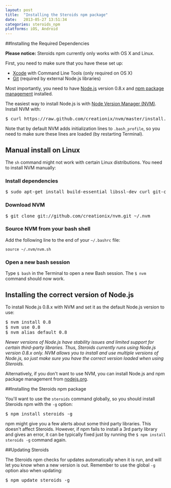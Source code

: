 ```yaml
---
layout: post
title:  "Installing the Steroids npm package"
date:   2013-05-27 13:51:34
categories: steroids_npm
platforms: iOS, Android
---
```


##Installing the Required Dependencies

**Please notice:** Steroids npm currently only works with OS X and Linux.

First, you need to make sure that you have these set up:

* [Xcode][xcode] with Command Line Tools (only required on OS X)
* [Git][git] (required by external Node.js libraries)

Most importantly, you need to have [Node.js][nodejs] version 0.8.x and [npm package management][npm] installed.

The easiest way to install Node.js is with [Node Version Manager (NVM)][nvm]. Install NVM with:

<pre class="terminal">
$ curl https://raw.github.com/creationix/nvm/master/install.sh | sh
</pre>

Note that by default NVM adds initialization lines to `.bash_profile`, so you need to make sure these lines are loaded (by restarting Terminal).

## Manual install on Linux

The `sh` command might not work with certain Linux distributions. You need to install NVM manually:

### Install dependencies
<pre class="terminal">
$ sudo apt-get install build-essential libssl-dev curl git-core
</pre>

### Download NVM
<pre class="terminal">
$ git clone git://github.com/creationix/nvm.git ~/.nvm
</pre>

### Source NVM from your bash shell

Add the following line to the end of your `~/.bashrc` file:

```
source ~/.nvm/nvm.sh
```
### Open a new bash session
Type `$ bash` in the Terminal to open a new Bash session. The `$ nvm` command should now work.

## Installing the correct version of Node.js

To install Node.js 0.8.x with NVM and set it as the default Node.js version to use:

<pre class="terminal">
$ nvm install 0.8
$ nvm use 0.8
$ nvm alias default 0.8
</pre>

*Newer versions of Node.js have stability issues and limited support for certain third-party libraries. Thus, Steroids currently runs using Node.js version 0.8.x only. NVM allows you to install and use multiple versions of Node.js, so just make sure you have the correct version loaded when using Steroids.*

Alternatively, if you don't want to use NVM, you can install Node.js and npm package management from [nodejs.org][nodejs].

##Installing the Steroids npm package

You'll want to use the `steroids` command globally, so you should install Steroids npm with the `-g` option:

<pre class="terminal">
$ npm install steroids -g
</pre>

npm might give you a few alerts about some third party libraries. This doesn't affect Steroids. However, if npm fails to install a 3rd party library and gives an error, it can be typically fixed just by running the `$ npm install steroids -g` command again.

##Updating Steroids

The Steroids npm checks for updates automatically when it is run, and will let you know when a new version is out. Remember to use the global `-g` option also when updating:

<pre class="terminal">
$ npm update steroids -g
</pre>

[xcode]: https://developer.apple.com/xcode/
[git]: http://git-scm.com/
[nodejs]: http://nodejs.org/
[npm]: https://npmjs.org/
[nvm]: https://github.com/creationix/nvm